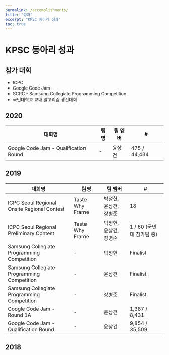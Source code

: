```yaml
---
permalink: /accomplishments/
title: "성과"
excerpt: "KPSC 동아리 성과"
toc: true
---
```


# KPSC 동아리 성과

## 참가 대회
* ICPC
* Google Code Jam
* SCPC - Samsung Collegiate Programming Competition
* 국민대학교 교내 알고리즘 경진대회

## 2020

| 대회명                                | 팀명 | 팀 멤버 | #            |
|---------------------------------------|------|---------|--------------|
| Google Code Jam - Qualification Round | -    | 윤상건  | 475 / 44,434 |

## 2019

| 대회명                                      | 팀명            | 팀 멤버                | #                         |
|---------------------------------------------|-----------------|------------------------|---------------------------|
| ICPC Seoul Regional Onsite Regional Contest | Taste Why Frame | 박정현, 윤상건, 장병준 | 18                        |
| ICPC Seoul Regional Preliminary Contest     | Taste Why Frame | 박정현, 윤상건, 장병준 | 1 / 60 (국민대 참가팀 중) |
| Samsung Collegiate Programming Competition  | -               | 박정현                 | Finalist                  |
| Samsung Collegiate Programming Competition  | -               | 윤상건                 | Finalist                  |
| Samsung Collegiate Programming Competition  | -               | 장병준                 | Finalist                  |
| Google Code Jam - Round 1A                  | -               | 윤상건                 | 1,387 / 8,431             |
| Google Code Jam - Qualification Round       | -               | 윤상건                 | 9,854 / 35,509            |

## 2018
